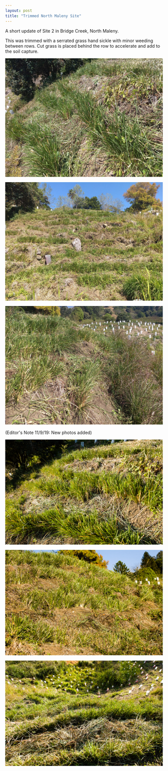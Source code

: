 ```yaml
---
layout: post
title: "Trimmed North Maleny Site"
---
```

A short update of Site 2 in Bridge Creek, North Maleny.

This was trimmed with a serrated grass hand sickle with minor weeding between rows. Cut grass is placed behind the row to accelerate and add to the soil capture.

[![alt text](/assets/img/slipupdate.jpg "Site 2")](/assets/img/slipupdate.jpg)

[![alt text](/assets/img/slipupdate2.jpg "Site 2")](/assets/img/slipupdate2.jpg)

[![alt text](/assets/img/slipupdate3.jpg "Site 2")](/assets/img/slipupdate3.jpg)

(Editor's Note 11/9/19: New photos added)

[![alt text](/assets/img/slipupdate4.jpg "Site 2")](/assets/img/slipupdate4.jpg)

[![alt text](/assets/img/slipupdate5.jpg "Site 2")](/assets/img/slipupdate5.jpg)

[![alt text](/assets/img/slipupdate6.jpg "Site 2")](/assets/img/slipupdate6.jpg)